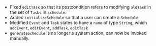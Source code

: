 - Fixed `editTask` so that its postcondition refers to modifying `oldTask` in the set of `Tasks` in `schedule`.
- Added `initializeSchedule` so that a user can create a `Schedule`
- Modified `Event` and `Task` states to have a `name` of type `String`, which `addEvent`, `editEvent`, `addTask`, `editTask`
- `generateSchedule` is no longer a system action, can now be invoked manually. 